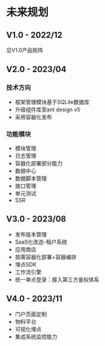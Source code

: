 # 未来规划

## V1.0 - 2022/12

见V1.0产品矩阵


## V2.0 - 2023/04

### 技术方向
- 框架管理模块基于SQLite数据库
- 升级组件库至ant design v5
- 采用容器化发布

### 功能模块
- 模块管理
- 日志管理
- 容器化部署部分能力
- 数据中心
- 数据脚本管理
- 接口管理
- 单元测试
- SSR


## V3.0 - 2023/08
- 发布版本管理
- SaaS化改造-租户系统
- 应用商店
- 按需容器化部署+容器编排
- 埋点SDK
- 工作流引擎
- 统一单点登录：接入第三方鉴权体系

## V4.0 - 2023/11
- 门户页面定制
- 物料平台
- 可视化埋点
- 集成系统监控能力